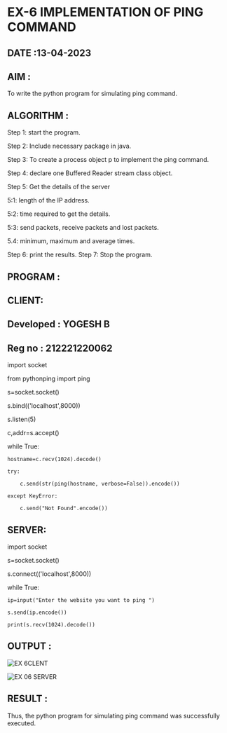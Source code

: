 # EX-6 IMPLEMENTATION OF PING COMMAND

## DATE :13-04-2023

## AIM :
To write the python program for simulating ping command.

## ALGORITHM :

Step 1: start the program.

Step 2: Include necessary package in java.

Step 3: To create a process object p to implement the ping command.

Step 4: declare one Buffered Reader stream class object.

Step 5: Get the details of the server

5:1: length of the IP address.

5:2: time required to get the details.

5:3: send packets, receive packets and lost packets.

5.4: minimum, maximum and average times.

Step 6: print the results. Step 7: Stop the program.

## PROGRAM :
## CLIENT:
## Developed : YOGESH B
## Reg no : 212221220062

import socket

from pythonping import ping

s=socket.socket()

s.bind(('localhost',8000))

s.listen(5)

c,addr=s.accept()

while True:

    hostname=c.recv(1024).decode()
    
    try:
    
        c.send(str(ping(hostname, verbose=False)).encode())
        
    except KeyError:
    
        c.send("Not Found".encode())
        
## SERVER:
import socket

s=socket.socket()

s.connect(('localhost',8000))

while True:

    ip=input("Enter the website you want to ping ")
    
    s.send(ip.encode())
    
    print(s.recv(1024).decode())

## OUTPUT :
![EX 6CLENT](https://github.com/22008650/EX-6/assets/122548204/b566a3be-1195-4fcc-bd93-d62a8c79b14c)


![EX 06 SERVER](https://github.com/22008650/EX-6/assets/122548204/e30c16ce-3352-41b6-931e-d9ac40f7dbf7)



## RESULT :
Thus, the python program for simulating ping command was successfully executed.
